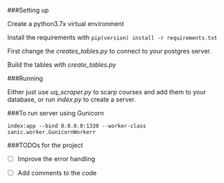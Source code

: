 ###Setting up 


Create a python3.7x virtual environment 

Install the requirements with ``pip(version) install -r requirements.txt``

First change the *creates_tables.py* to connect to your postgres server.

Build the tables with *create_tables.py*



###Running 

Either just use *uq_scraper.py* to scarp courses and add them to your database, or run *index.py* to create a server. 










###To run server using Gunicorn 
``` 
index:app --bind 0.0.0.0:1338 --worker-class sanic.worker.GunicornWorkerr
```


###TODOs for the project 
 - [ ] Improve the error handling 
 - [ ] Add comments to the code 

